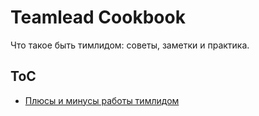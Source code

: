 # Teamlead Cookbook

Что такое быть тимлидом: советы, заметки и практика.

## ToC

* [Плюсы и минусы работы тимлидом](/teamlead_pros_cons.md)